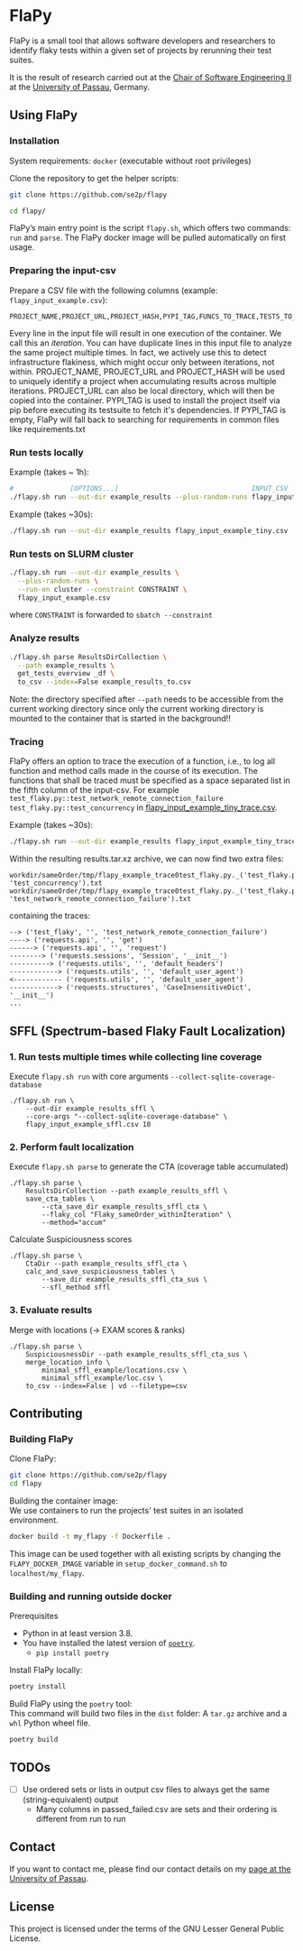 # FlaPy

FlaPy is a small tool that allows software developers and researchers to identify flaky tests within a given set of projects by rerunning their test suites.

It is the result of research carried out at the
[Chair of Software Engineering II](https://www.fim.uni-passau.de/lehrstuhl-fuer-software-engineering-ii/)
at the [University of Passau](https://www.uni-passau.de), Germany.


## Using FlaPy


### Installation

System requirements: `docker` (executable without root privileges)

Clone the repository to get the helper scripts:
```bash
git clone https://github.com/se2p/flapy

cd flapy/
```
FlaPy’s main entry point is the script `flapy.sh`, which offers two commands: `run` and `parse`.
The FlaPy docker image will be pulled automatically on first usage.


### Preparing the input-csv

Prepare a CSV file with the following columns (example: `flapy_input_example.csv`):
```
PROJECT_NAME,PROJECT_URL,PROJECT_HASH,PYPI_TAG,FUNCS_TO_TRACE,TESTS_TO_BE_RUN,NUM_RUNS
```

Every line in the input file will result in one execution of the container. We call this an *iteration*.
You can have duplicate lines in this input file to analyze the same project multiple times.
In fact, we actively use this to detect infrastructure flakiness, which might occur only between iterations, not within.
PROJECT_NAME, PROJECT_URL and PROJECT_HASH will be used to uniquely identify a project when accumulating results across multiple iterations.
PROJECT_URL can also be local directory, which will then be copied into the container.
PYPI_TAG is used to install the project itself via pip before executing its testsuite to fetch it's dependencies.
If PYPI_TAG is empty, FlaPy will fall back to searching for requirements in common files like requirements.txt


### Run tests locally

Example (takes ~ 1h):
```bash
#              [OPTIONS...]                                 INPUT_CSV
./flapy.sh run --out-dir example_results --plus-random-runs flapy_input_example.csv
```

Example (takes ~30s):
```bash
./flapy.sh run --out-dir example_results flapy_input_example_tiny.csv
```


### Run tests on SLURM cluster

```bash
./flapy.sh run --out-dir example_results \
  --plus-random-runs \
  --run-on cluster --constraint CONSTRAINT \
  flapy_input_example.csv
```
where `CONSTRAINT` is forwarded to `sbatch --constraint`


### Analyze results

```bash
./flapy.sh parse ResultsDirCollection \
  --path example_results \
  get_tests_overview _df \
  to_csv --index=False example_results_to.csv
```
Note: the directory specified after `--path` needs to be accessible from the current working directory since only the current working directory is mounted to the container that is started in the background!!


### Tracing

FlaPy offers an option to trace the execution of a function, i.e., to log all function and method calls made in the course of its execution.
The functions that shall be traced must be specified as a space separated list in the fifth column of the input-csv.
For example `test_flaky.py::test_network_remote_connection_failure test_flaky.py::test_concurrency` in [flapy_input_example_tiny_trace.csv](flapy_input_example_tiny_trace.csv).

Example (takes ~30s):
```bash
./flapy.sh run --out-dir example_results flapy_input_example_tiny_trace.csv
```

Within the resulting results.tar.xz archive, we can now find two extra files:
```
workdir/sameOrder/tmp/flapy_example_trace0test_flaky.py._('test_flaky.py', 'test_concurrency').txt
workdir/sameOrder/tmp/flapy_example_trace0test_flaky.py._('test_flaky.py', 'test_network_remote_connection_failure').txt
```
containing the traces:
```
--> ('test_flaky', '', 'test_network_remote_connection_failure')
----> ('requests.api', '', 'get')
------> ('requests.api', '', 'request')
--------> ('requests.sessions', 'Session', '__init__')
----------> ('requests.utils', '', 'default_headers')
------------> ('requests.utils', '', 'default_user_agent')
<------------ ('requests.utils', '', 'default_user_agent')
------------> ('requests.structures', 'CaseInsensitiveDict', '__init__')
...
```


## SFFL (Spectrum-based Flaky Fault Localization)

### 1. Run tests multiple times while collecting line coverage

Execute `flapy.sh run` with core arguments `--collect-sqlite-coverage-database`

```
./flapy.sh run \
    --out-dir example_results_sffl \
    --core-args "--collect-sqlite-coverage-database" \
    flapy_input_example_sffl.csv 10
```


### 2. Perform fault localization

Execute `flapy.sh parse` to generate the CTA (coverage table accumulated)

```
./flapy.sh parse \
    ResultsDirCollection --path example_results_sffl \
    save_cta_tables \
        --cta_save_dir example_results_sffl_cta \
        --flaky_col "Flaky_sameOrder_withinIteration" \
        --method="accum"
```

Calculate Suspiciousness scores

```
./flapy.sh parse \
    CtaDir --path example_results_sffl_cta \
    calc_and_save_suspiciousness_tables \
        --save_dir example_results_sffl_cta_sus \
        --sfl_method sffl
```

### 3. Evaluate results

Merge with locations (-> EXAM scores & ranks)

```
./flapy.sh parse \
    SuspiciousnessDir --path example_results_sffl_cta_sus \
    merge_location_info \
        minimal_sffl_example/locations.csv \
        minimal_sffl_example/loc.csv \
    to_csv --index=False | vd --filetype=csv
```


## Contributing

### Building FlaPy

Clone FlaPy:

```bash
git clone https://github.com/se2p/flapy
cd flapy
```

Building the container image:  
We use containers to run the projects' test suites in an isolated environment.

```bash
docker build -t my_flapy -f Dockerfile .
```
This image can be used together with all existing scripts by changing the `FLAPY_DOCKER_IMAGE` variable in `setup_docker_command.sh` to `localhost/my_flapy`.


### Building and running outside docker

Prerequisites
- Python in at least version 3.8.
- You have installed the latest version of [`poetry`](https://python-poetry.org).
    - `pip install poetry`


Install FlaPy locally:

```bash
poetry install
```


Build FlaPy using the `poetry` tool:  
This command will build two files in the `dist` folder: A `tar.gz` archive and a `whl` Python wheel file.

```bash
poetry build
```


## TODOs

- [ ] Use ordered sets or lists in output csv files to always get the same (string-equivalent) output
    * Many columns in passed_failed.csv are sets and their ordering is different from run to run


## Contact

If you want to contact me, please find our contact details on my
[page at the University of Passau](https://www.fim.uni-passau.de/lehrstuhl-fuer-software-engineering-ii/lehrstuhlteam/).

## License

This project is licensed under the terms of the GNU Lesser General Public License.


